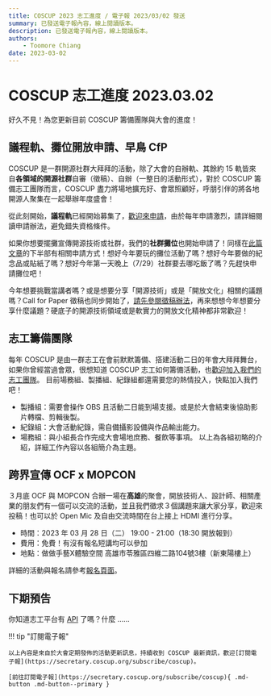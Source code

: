 ```yaml
---
title: COSCUP 2023 志工進度 / 電子報 2023/03/02 發送
summary: 已發送電子報內容，線上閱讀版本。
description: 已發送電子報內容，線上閱讀版本。
authors:
    - Toomore Chiang
date: 2023-03-02
---
```


# COSCUP 志工進度 2023.03.02

好久不見！為您更新目前 COSCUP 籌備團隊與大會的進度！

## 議程軌、攤位開放申請、早鳥 CfP

COSCUP 是一群開源社群大拜拜的活動，除了大會的自辦軌、其餘約 15 軌皆來自**各領域的開源社群**自審（徵稿）、自辦（一整日的活動形式），對於 COSCUP 籌備志工團隊而言，COSCUP 盡力將場地擴充好、會眾照顧好，呼朋引伴的將各地開源人聚集在一起舉辦年度盛會！

從此刻開始，**議程軌**已經開始募集了，[歡迎來申請](https://blog.coscup.org/2023/02/coscup-2023-call-for-participation-now.html)，由於每年申請激烈，請詳細閱讀申請辦法，避免錯失資格條件。

如果你想要擺攤宣傳開源技術或社群，我們的**社群攤位**也開始申請了！同樣在[此篇文章](https://blog.coscup.org/2023/02/coscup-2023-call-for-participation-now.html)的下半部有相關申請方式！想好今年要玩的攤位活動了嗎？想好今年要做的紀念品或貼紙了嗎？想好今年第一天晚上（7/29）社群要去哪吃飯了嗎？先趕快申請攤位吧！

今年想要挑戰當講者嗎？或是想要分享「開源技術」或是「開放文化」相關的議題嗎？Call for Paper 徵稿也同步開始了，[請先參閱徵稿辦法](https://blog.coscup.org/2023/02/coscup-2023-early-bird-call-for-paper.html)，再來想想今年想要分享什麼議題？硬底子的開源技術領域或是軟實力的開放文化精神都非常歡迎！

## 志工籌備團隊

每年 COSCUP 是由一群志工在會前默默籌備、搭建活動二日的年會大拜拜舞台，如果你曾經當過會眾，很想知道 COSCUP 志工如何籌備活動，也[歡迎加入我們的志工團隊](https://volunteer.coscup.org/)。
目前場務組、製播組、紀錄組都還需要您的熱情投入，快點加入我們吧！

- 製播組：需要會操作 OBS 且活動二日能到場支援。或是於大會結束後協助影片轉檔、剪輯後製。
- 紀錄組：大會活動紀錄，需自備攝影設備與作品輸出能力。
- 場務組：與小組長合作完成大會場地庶務、餐飲等事項。
  以上為各組初略的介紹，詳細工作內容以各組簡介為主題。

## 跨界宣傳 OCF x MOPCON

３月底 OCF 與 MOPCON 合辦一場在**高雄**的聚會，開放技術人、設計師、相關產業的朋友們有一個可以交流的活動，並且我們徵求３個講題來讓大家分享，歡迎來投稿！也可以於 Open Mic 及自由交流時間在台上接上 HDMI 進行分享。

- 時間：2023 年 03 月 28 日（二） 19:00 - 21:00（18:30 開放報到）
- 費用：免費！有沒有報名短講均可以參加
- 地點：做做手藝X體驗空間 高雄市苓雅區四維二路104號3樓（新東陽樓上）

詳細的活動與報名請參考[報名頁面](https://ocftw.kktix.cc/events/khspringparty)。

## 下期預告

你知道志工平台有 [API](https://volunteer.coscup.org/api/docs) 了嗎？什麼 ......

!!! tip "訂閱電子報"

    以上內容是來自於大會定期發佈的活動更新訊息，持續收到 COSCUP 最新資訊，歡迎[訂閱電子報](https://secretary.coscup.org/subscribe/coscup)。

    [前往訂閱電子報](https://secretary.coscup.org/subscribe/coscup){ .md-button .md-button--primary }
